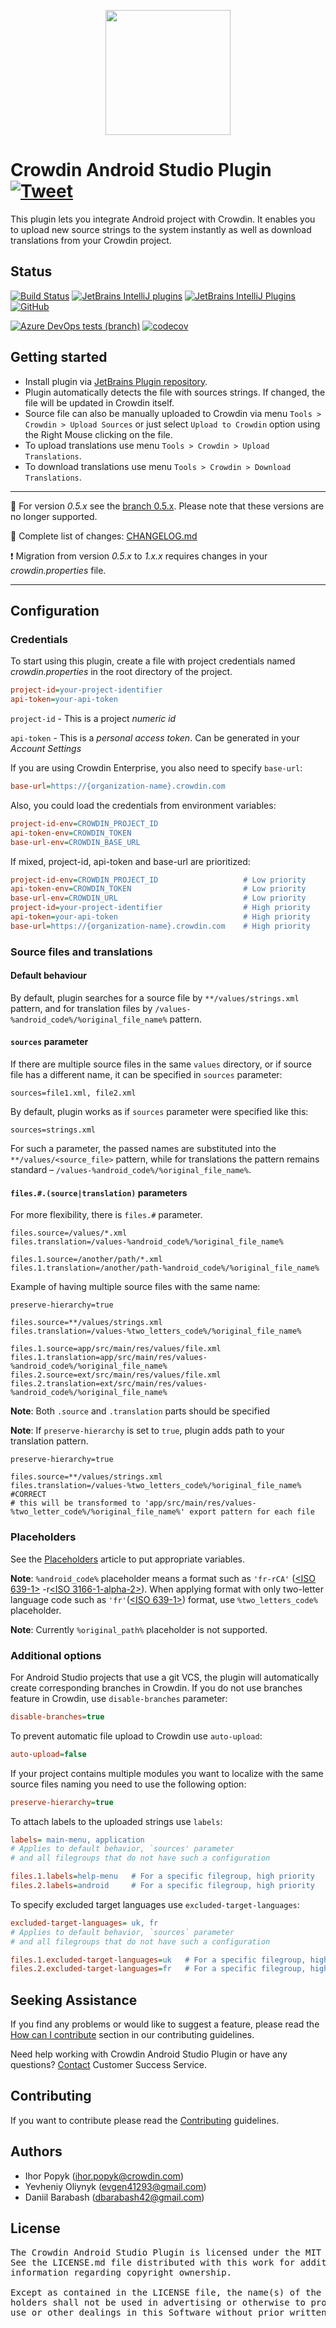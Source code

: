 [<p align="center"><img src="https://support.crowdin.com/assets/logos/crowdin-dark-symbol.png" data-canonical-src="https://support.crowdin.com/assets/logos/crowdin-dark-symbol.png" width="200" height="200" align="center"/></p>](https://crowdin.com)

# Crowdin Android Studio Plugin [![Tweet](https://img.shields.io/twitter/url/http/shields.io.svg?style=social)](https://twitter.com/intent/tweet?url=https%3A%2F%2Fgithub.com%2Fcrowdin%2Fandroid-studio-plugin&text=Manage%20and%20synchronize%20your%20localization%20resources%20with%20Crowdin%20project%20instantly%20from%20IDE)

This plugin lets you integrate Android project with Crowdin. It enables you to upload new source strings to the system instantly as well as download translations from your Crowdin project.

## Status

[![Build Status](https://dev.azure.com/crowdin/Android%20Studio%20Plugin/_apis/build/status/Build?branchName=master&cacheSeconds=1000)](https://dev.azure.com/crowdin/Android%20Studio%20Plugin/_build/latest?definitionId=23&branchName=master)
[![JetBrains IntelliJ plugins](https://img.shields.io/jetbrains/plugin/d/9463-crowdin?cacheSeconds=50000)](https://plugins.jetbrains.com/plugin/9463-crowdin)
[![JetBrains IntelliJ Plugins](https://img.shields.io/jetbrains/plugin/r/stars/9463-crowdin?cacheSeconds=50000)](https://plugins.jetbrains.com/plugin/9463-crowdin)
[![GitHub](https://img.shields.io/github/license/crowdin/android-studio-plugin?cacheSeconds=50000)](https://github.com/crowdin/android-studio-plugin/blob/master/LICENSE)

[![Azure DevOps tests (branch)](https://img.shields.io/azure-devops/tests/crowdin/Android%20Studio%20Plugin/23/master?cacheSeconds=1000)](https://dev.azure.com/crowdin/Android%20Studio%20Plugin/_build/latest?definitionId=23&branchName=master)
[![codecov](https://codecov.io/gh/crowdin/android-studio-plugin/branch/master/graph/badge.svg)](https://codecov.io/gh/crowdin/android-studio-plugin)

## Getting started

* Install plugin via [JetBrains Plugin repository](https://plugins.jetbrains.com/idea/plugin/9463-crowdin).
* Plugin automatically detects the file with sources strings. If changed, the file will be updated in Crowdin itself.
* Source file can also be manually uploaded to Crowdin via menu `Tools > Crowdin > Upload Sources` or just select `Upload to Crowdin` option using the Right Mouse clicking on the file.
* To upload translations use menu `Tools > Crowdin > Upload Translations`.
* To download translations use menu `Tools > Crowdin > Download Translations`.

---

:bookmark_tabs: For version *0.5.x* see the [branch 0.5.x](https://github.com/crowdin/android-studio-plugin/tree/0.5.x). Please note that these versions are no longer supported.

:notebook: Complete list of changes: [CHANGELOG.md](/CHANGELOG.md)

:exclamation: Migration from version *0.5.x* to *1.x.x* requires changes in your *crowdin.properties* file.

---

## Configuration

### Credentials

To start using this plugin, create a file with project credentials named *crowdin.properties* in the root directory of the project.

```ini
project-id=your-project-identifier
api-token=your-api-token
```

`project-id` - This is a project *numeric id*

`api-token` - This is a *personal access token*. Can be generated in your *Account Settings*

If you are using Crowdin Enterprise, you also need to specify `base-url`:

```ini
base-url=https://{organization-name}.crowdin.com
```

Also, you could load the credentials from environment variables:

```ini
project-id-env=CROWDIN_PROJECT_ID
api-token-env=CROWDIN_TOKEN
base-url-env=CROWDIN_BASE_URL
```

If mixed, project-id, api-token and base-url are prioritized:

```ini
project-id-env=CROWDIN_PROJECT_ID                   # Low priority
api-token-env=CROWDIN_TOKEN                         # Low priority
base-url-env=CROWDIN_URL                            # Low priority
project-id=your-project-identifier                  # High priority
api-token=your-api-token                            # High priority
base-url=https://{organization-name}.crowdin.com    # High priority
```

### Source files and translations

#### Default behaviour

By default, plugin searches for a source file by `**/values/strings.xml` pattern, and for translation files by `/values-%android_code%/%original_file_name%` pattern.

#### `sources` parameter

If there are multiple source files in the same `values` directory, or if source file has a different name, it can be specified in `sources` parameter:

```properties
sources=file1.xml, file2.xml
```

By default, plugin works as if `sources` parameter were specified like this:

```properties
sources=strings.xml
```

For such a parameter, the passed names are substituted into the `**/values/<source_file>` pattern, while for translations the pattern remains standard – `/values-%android_code%/%original_file_name%`.

#### `files.#.(source|translation)` parameters

For more flexibility, there is `files.#` parameter.

```properties
files.source=/values/*.xml
files.translation=/values-%android_code%/%original_file_name%

files.1.source=/another/path/*.xml
files.1.translation=/another/path-%android_code%/%original_file_name%
```

Example of having multiple source files with the same name:

```properties
preserve-hierarchy=true

files.source=**/values/strings.xml
files.translation=/values-%two_letters_code%/%original_file_name%

files.1.source=app/src/main/res/values/file.xml
files.1.translation=app/src/main/res/values-%android_code%/%original_file_name%
files.2.source=ext/src/main/res/values/file.xml
files.2.translation=ext/src/main/res/values-%android_code%/%original_file_name%
```

**Note**: Both `.source` and `.translation` parts should be specified

**Note**: If `preserve-hierarchy` is set to `true`, plugin adds path to your translation pattern.

```properties
preserve-hierarchy=true

files.source=**/values/strings.xml
files.translation=/values-%two_letters_code%/%original_file_name% #CORRECT
# this will be transformed to 'app/src/main/res/values-%two_letter_code%/%original_file_name%' export pattern for each file
```

### Placeholders

See the [Placeholders](https://support.crowdin.com/configuration-file/#placeholders) article to put appropriate variables.

**Note**: `%android_code%` placeholder means a format such as `'fr-rCA'` ([<ISO 639-1>](http://www.loc.gov/standards/iso639-2/php/code_list.php) -r[<ISO 3166-1-alpha-2>](https://www.iso.org/obp/ui/#iso:pub:PUB500001:en)). When applying format with only two-letter language code such as `'fr'`([<ISO 639-1>](http://www.loc.gov/standards/iso639-2/php/code_list.php)) format, use `%two_letters_code%` placeholder.

**Note**: Currently `%original_path%` placeholder is not supported.

### Additional options

For Android Studio projects that use a git VCS, the plugin will automatically create corresponding branches in Crowdin.
If you do not use branches feature in Crowdin, use `disable-branches` parameter:

```ini
disable-branches=true
```

To prevent automatic file upload to Crowdin use `auto-upload`:

```ini
auto-upload=false
```

If your project contains multiple modules you want to localize with the same source files naming you need to use the following option:

```ini
preserve-hierarchy=true
```

To attach labels to the uploaded strings use `labels`:

```ini
labels= main-menu, application 
# Applies to default behavior, `sources' parameter 
# and all filegroups that do not have such a configuration

files.1.labels=help-menu   # For a specific filegroup, high priority
files.2.labels=android     # For a specific filegroup, high priority
```

To specify excluded target languages use `excluded-target-languages`:

```ini
excluded-target-languages= uk, fr
# Applies to default behavior, `sources` parameter 
# and all filegroups that do not have such a configuration

files.1.excluded-target-languages=uk   # For a specific filegroup, high priority
files.2.excluded-target-languages=fr   # For a specific filegroup, high priority
```

## Seeking Assistance

If you find any problems or would like to suggest a feature, please read the [How can I contribute](/CONTRIBUTING.md#how-can-i-contribute) section in our contributing guidelines.

Need help working with Crowdin Android Studio Plugin or have any questions? [Contact](https://crowdin.com/contacts) Customer Success Service.

## Contributing

If you want to contribute please read the [Contributing](/CONTRIBUTING.md) guidelines.

## Authors

* Ihor Popyk (ihor.popyk@crowdin.com)
* Yevheniy Oliynyk (evgen41293@gmail.com)
* Daniil Barabash (dbarabash42@gmail.com)

## License
<pre>
The Crowdin Android Studio Plugin is licensed under the MIT License. 
See the LICENSE.md file distributed with this work for additional 
information regarding copyright ownership.

Except as contained in the LICENSE file, the name(s) of the above copyright
holders shall not be used in advertising or otherwise to promote the sale,
use or other dealings in this Software without prior written authorization.
</pre>

